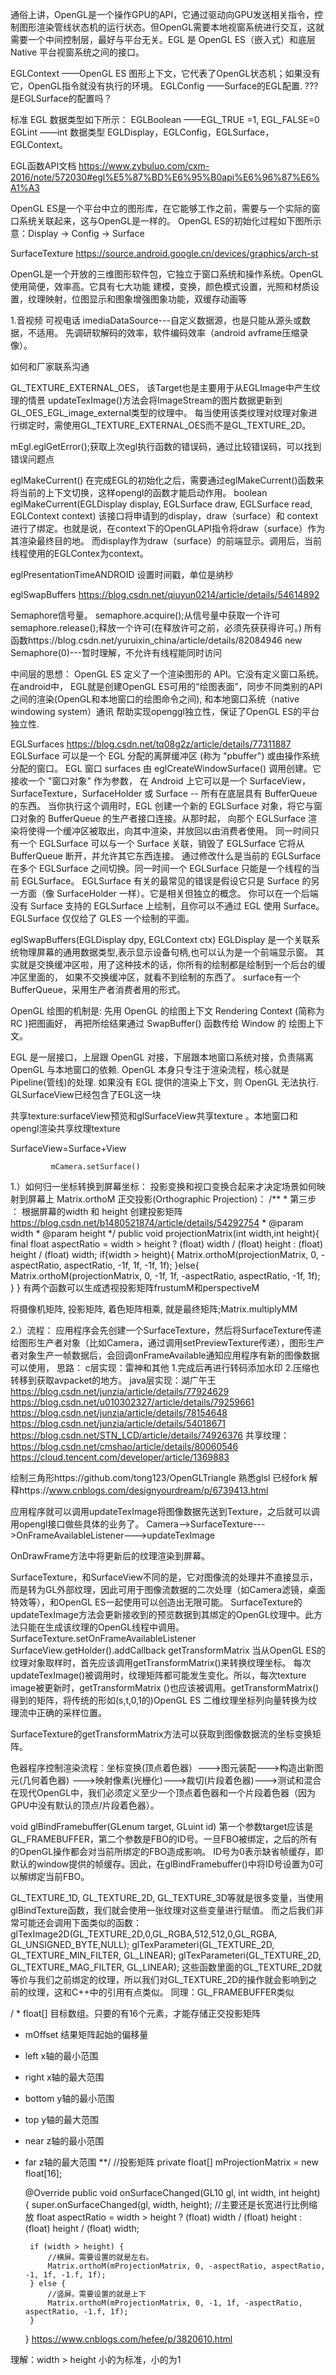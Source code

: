 通俗上讲，OpenGL是一个操作GPU的API，它通过驱动向GPU发送相关指令，控制图形渲染管线状态机的运行状态。但OpenGL需要本地视窗系统进行交互，这就需要一个中间控制层，最好与平台无关。EGL 是 OpenGL ES（嵌入式）和底层 Native 平台视窗系统之间的接口。

EGLContext ——OpenGL ES 图形上下文，它代表了OpenGL状态机；如果没有它，OpenGL指令就没有执行的环境。
EGLConfig ——Surface的EGL配置. ???是EGLSurface的配置吗？

标准 EGL 数据类型如下所示：
EGLBoolean ——EGL_TRUE =1, EGL_FALSE=0
EGLint ——int 数据类型
EGLDisplay，EGLConfig，EGLSurface，EGLContext。

EGL函数API文档
https://www.zybuluo.com/cxm-2016/note/572030#egl%E5%87%BD%E6%95%B0api%E6%96%87%E6%A1%A3

OpenGL ES是一个平台中立的图形库，在它能够工作之前，需要与一个实际的窗口系统关联起来，这与OpenGL是一样的。
OpenGL ES的初始化过程如下图所示意：Display → Config → Surface

SurfaceTexture
https://source.android.google.cn/devices/graphics/arch-st

OpenGL是一个开放的三维图形软件包，它独立于窗口系统和操作系统。OpenGL使用简便，效率高。它具有七大功能
建模，变换，颜色模式设置，光照和材质设置，纹理映射，位图显示和图象增强图象功能，双缓存动画等



1.音视频  可视电话
imediaDataSource---自定义数据源，也是只能从源头或数据，不适用。
先调研软解码的效率，软件编码效率（android avframe压缩录像）。


如何和厂家联系沟通

GL_TEXTURE_EXTERNAL_OES， 该Target也是主要用于从EGLImage中产生纹理的情景
updateTexImage()方法会将ImageStream的图片数据更新到GL_OES_EGL_image_external类型的纹理中。
每当使用该类纹理对纹理对象进行绑定时，需使用GL_TEXTURE_EXTERNAL_OES而不是GL_TEXTURE_2D。

mEgl.eglGetError();获取上次egl执行函数的错误码，通过比较错误码，可以找到错误问题点

eglMakeCurrent()
在完成EGL的初始化之后，需要通过eglMakeCurrent()函数来将当前的上下文切换，这样opengl的函数才能启动作用。
boolean eglMakeCurrent(EGLDisplay display, EGLSurface draw, EGLSurface read, EGLContext context)
该接口将申请到的display，draw（surface）和 context进行了绑定。也就是说，在context下的OpenGLAPI指令将draw（surface）作为其渲染最终目的地。
而display作为draw（surface）的前端显示。调用后，当前线程使用的EGLContex为context。


eglPresentationTimeANDROID 设置时间戳，单位是纳秒

eglSwapBuffers  https://blog.csdn.net/qiuyun0214/article/details/54614892


Semaphore信号量。
semaphore.acquire();从信号量中获取一个许可
semaphore.release();释放一个许可(在释放许可之前，必须先获获得许可。)
所有函数https://blog.csdn.net/yuruixin_china/article/details/82084946
new Semaphore(0)---暂时理解，不允许有线程能同时访问




中间层的思想：
OpenGL ES 定义了一个渲染图形的 API。它没有定义窗口系统。
在android中， EGL就是创建OpenGL ES可用的“绘图表面”，同步不同类别的API之间的渲染(OpenGL和本地窗口的绘图命令之间),
和本地窗口系统（native windowing system）通讯
帮助实现openggl独立性，保证了OpenGL ES的平台独立性.

EGLSurfaces https://blog.csdn.net/tq08g2z/article/details/77311887
EGLSurface 可以是一个 EGL 分配的离屏缓冲区 (称为 "pbuffer") 或由操作系统分配的窗口。
EGL 窗口 surfaces 由 eglCreateWindowSurface() 调用创建。它接收一个 "窗口对象" 作为参数，
在 Android 上它可以是一个 SurfaceView，SurfaceTexture，SurfaceHolder 或 Surface -- 所有在底层具有 BufferQueue 的东西。
当你执行这个调用时，EGL 创建一个新的 EGLSurface 对象，将它与窗口对象的 BufferQueue 的生产者接口连接。从那时起，
向那个 EGLSurface 渲染将使得一个缓冲区被取出，向其中渲染，并放回以由消费者使用。
同一时间只有一个 EGLSurface 可以与一个 Surface 关联，销毁了 EGLSurface 它将从 BufferQueue 断开，并允许其它东西连接。
通过修改什么是当前的 EGLSurface 在多个 EGLSurface 之间切换。同一时间一个 EGLSurface 只能是一个线程的当前 EGLSurface。
EGLSurface 有关的最常见的错误是假设它只是 Surface 的另一方面（像 SurfaceHolder 一样）。它是相关但独立的概念。
你可以在一个后端没有 Surface 支持的 EGLSurface 上绘制，且你可以不通过 EGL 使用 Surface。EGLSurface 仅仅给了 GLES 一个绘制的平面。


eglSwapBuffers(EGLDisplay dpy, EGLContext ctx)
EGLDisplay 是一个关联系统物理屏幕的通用数据类型,表示显示设备句柄,也可以认为是一个前端显示窗。
其实就是交换缓冲区啦，用了这种技术的话，你所有的绘制都是绘制到一个后台的缓冲区里面的，
如果不交换缓冲区，就看不到绘制的东西了。 surface有一个BufferQueue，采用生产者消费者用的形式。

OpenGL 绘图的机制是: 先用 OpenGL 的绘图上下文 Rendering Context (简称为 RC )把图画好，
再把所绘结果通过 SwapBuffer() 函数传给 Window 的 绘图上下文。


EGL 是一层接口，上层跟 OpenGL 对接，下层跟本地窗口系统对接，负责隔离 OpenGL 与本地窗口的依赖.
OpenGL 本身只专注于渲染流程，核心就是 Pipeline(管线)的处理.
如果没有 EGL 提供的渲染上下文，则 OpenGL 无法执行.
GLSurfaceView已经包含了EGL这一块


共享texture:surfaceView预览和glSurfaceView共享texture 。本地窗口和opengl渲染共享纹理texture

SurfaceView=Surface+View 
              
             mCamera.setSurface()

1.）如何归一坐标转换到屏幕坐标：
投影变换和视口变换合起来才决定场景如何映射到屏幕上
Matrix.orthoM
正交投影(Orthographic Projection)：
	/**
	 * 第三步 ： 根据屏幕的width 和 height 创建投影矩阵 https://blog.csdn.net/b1480521874/article/details/54292754
	 * @param width
	 * @param height
	 */
	 public void projectionMatrix(int width,int height){
		 final float aspectRatio = width > height ?
				 (float) width / (float) height :
			     (float) height / (float) width;
		 if(width > height){
			 Matrix.orthoM(projectionMatrix, 0, -aspectRatio, aspectRatio, -1f, 1f, -1f, 1f);
		 }else{
			 Matrix.orthoM(projectionMatrix, 0, -1f, 1f, -aspectRatio, aspectRatio, -1f, 1f);
		 }
	}
有两个函数可以生成透视投影矩阵frustumM和perspectiveM	
	
将摄像机矩阵, 投影矩阵, 着色矩阵相乘, 就是最终矩阵;Matrix.multiplyMM


2.）流程：
应用程序会先创建一个SurfaceTexture，然后将SurfaceTexture传递给图形生产者对象（比如Camera，通过调用setPreviewTexture传递），图形生产者对象生产一帧数据后，会回调onFrameAvailable通知应用程序有新的图像数据可以使用，
思路：
c层实现：雷神和其他 1.完成后再进行转码添加水印  2.压缩也转移到获取avpacket的地方。
java层实现：湖广午王 https://blog.csdn.net/junzia/article/details/77924629
             https://blog.csdn.net/u010302327/article/details/79259661
           https://blog.csdn.net/junzia/article/details/78154648
           https://blog.csdn.net/junzia/article/details/54018671
          https://blog.csdn.net/STN_LCD/article/details/74926376
共享纹理：https://blog.csdn.net/cmshao/article/details/80060546
      https://cloud.tencent.com/developer/article/1369883
      
绘制三角形https://github.com/tong123/OpenGLTriangle  熟悉glsl 已经fork
     解释https://www.cnblogs.com/designyourdream/p/6739413.html

应用程序就可以调用updateTexImage将图像数据先送到Texture，之后就可以调用opengl接口做些具体的业务了。
Camera-->SurfaceTexture--->OnFrameAvailableListener--->updateTexImage

OnDrawFrame方法中将更新后的纹理渲染到屏幕。

SurfaceTexture，和SurfaceView不同的是，它对图像流的处理并不直接显示，而是转为GL外部纹理，因此可用于图像流数据的二次处理（如Camera滤镜，桌面特效等），和OpenGL ES一起使用可以创造出无限可能。
SurfaceTexture的updateTexImage方法会更新接收到的预览数据到其绑定的OpenGL纹理中。此方法只能在生成该纹理的OpenGL线程中调用。
SurfaceTexture.setOnFrameAvailableListener
SurfaceView.getHolder().addCallback
getTransformMatrix
当从OpenGL ES的纹理对象取样时，首先应该调用getTransformMatrix()来转换纹理坐标。
每次updateTexImage()被调用时，纹理矩阵都可能发生变化。所以，每次texture image被更新时，getTransformMatrix ()也应该被调用。getTransformMatrix()得到的矩阵，将传统的形如(s,t,0,1的)OpenGL ES 二维纹理坐标列向量转换为纹理流中正确的采样位置。

SurfaceTexture的getTransformMatrix方法可以获取到图像数据流的坐标变换矩阵。


色器程序控制渲染流程：坐标变换(顶点着色器）--->图元装配--->构造出新图元(几何着色器)
--->映射像素(光栅化)--->裁切(片段着色器)--->测试和混合
在现代OpenGL中，我们必须定义至少一个顶点着色器和一个片段着色器（因为GPU中没有默认的顶点/片段着色器）。 

void glBindFramebuffer(GLenum target, GLuint id)
第一个参数target应该是GL_FRAMEBUFFER，第二个参数是FBO的ID号。一旦FBO被绑定，之后的所有的OpenGL操作都会对当前所绑定的FBO造成影响。
ID号为0表示缺省帧缓存，即默认的window提供的帧缓存。因此，在glBindFramebuffer()中将ID号设置为0可以解绑定当前FBO。

GL_TEXTURE_1D, GL_TEXTURE_2D, GL_TEXTURE_3D等就是很多变量，当使用glBindTexture函数，我们就会使用一张纹理对这些变量进行赋值。
而之后我们非常可能还会调用下面类似的函数：
glTexImage2D(GL_TEXTURE_2D,0,GL_RGBA,512,512,0,GL_RGBA,
GL_UNSIGNED_BYTE,NULL);
glTexParameteri(GL_TEXTURE_2D, GL_TEXTURE_MIN_FILTER,
GL_LINEAR);
glTexParameteri(GL_TEXTURE_2D, GL_TEXTURE_MAG_FILTER,
GL_LINEAR);
这些函数里面的GL_TEXTURE_2D就等价与我们之前绑定的纹理，所以我们对GL_TEXTURE_2D的操作就会影响到之前的纹理，这和C++中的引用有点类似。
同理：GL_FRAMEBUFFER类似


/ * float[] 目标数组。只要的有16个元素，才能存储正交投影矩阵
 * mOffset 结果矩阵起始的偏移量
 * left    x轴的最小范围
 * right   x轴的最大范围
 * bottom  y轴的最小范围
 * top     y轴的最大范围
 * near    z轴的最小范围
 * far     z轴的最大范围
**/
   //投影矩阵
   private float[] mProjectionMatrix = new float[16];

   @Override
    public void onSurfaceChanged(GL10 gl, int width, int height) {
        super.onSurfaceChanged(gl, width, height);
        //主要还是长宽进行比例缩放
        float aspectRatio = width > height ?
                (float) width / (float) height :
                (float) height / (float) width;

        if (width > height) {
            //横屏。需要设置的就是左右。
            Matrix.orthoM(mProjectionMatrix, 0, -aspectRatio, aspectRatio, -1, 1f, -1.f, 1f);
        } else {
            //竖屏。需要设置的就是上下
            Matrix.orthoM(mProjectionMatrix, 0, -1, 1f, -aspectRatio, aspectRatio, -1.f, 1f);
        }
    }
 https://www.cnblogs.com/hefee/p/3820610.html


 理解：width > height 小的为标准，小的为1
















































































































































































































































































































































































































































